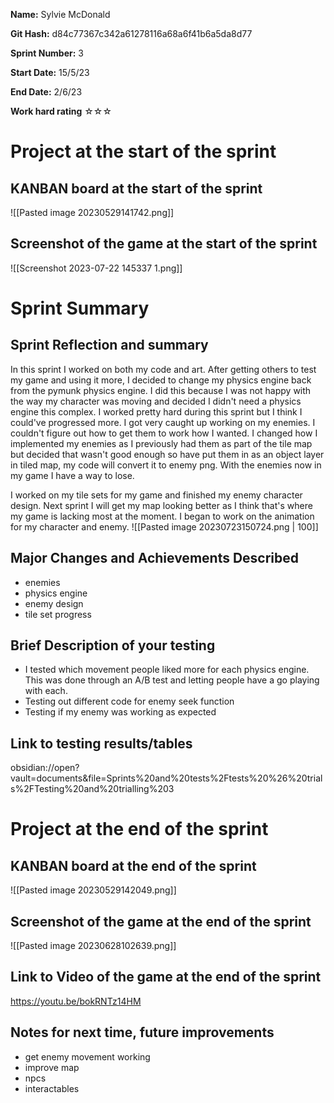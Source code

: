 **Name:** Sylvie McDonald

**Git Hash:** d84c77367c342a61278116a68a6f41b6a5da8d77

**Sprint Number:** 3

**Start Date:** 15/5/23

**End Date:** 2/6/23

**Work hard rating**
☆☆☆
# Project at the start of the sprint
## **KANBAN board at the start of the sprint**
![[Pasted image 20230529141742.png]]
## **Screenshot of the game at the start of the sprint**
![[Screenshot 2023-07-22 145337 1.png]]
# Sprint Summary
## **Sprint Reflection and summary**

In this sprint I worked on both my code and art. After getting others to test my game and using it more, I decided to change my physics engine back from the pymunk physics engine. I did this because I was not happy with the way my character was moving and decided I didn't need a physics engine this complex. I worked pretty hard during this sprint but I think I could've progressed more. I got very caught up working on my enemies. I couldn't figure out how to get them to work how I wanted. I changed how I implemented my enemies as I previously had them as part of the tile map but decided that wasn't good enough so have put them in as an object layer in tiled map, my code will convert it to enemy png. With the enemies now in my game I have a way to lose.

I worked on my tile sets for my game and finished my enemy character design. Next sprint I will get my map looking better as I think that's where my game is lacking most at the moment. I began to work on the animation for my character and enemy. 
![[Pasted image 20230723150724.png | 100]]


## **Major Changes and Achievements Described**
- enemies
- physics engine
- enemy design
- tile set progress
## **Brief Description of your testing**
- I tested which movement people liked more for each physics engine. This was done through an A/B test and letting people have a go playing with each.
- Testing out different code for enemy seek function
- Testing if my enemy was working as expected
## **Link to testing results/tables**
obsidian://open?vault=documents&file=Sprints%20and%20tests%2Ftests%20%26%20trials%2FTesting%20and%20trialling%203 

# Project at the end of the sprint
## **KANBAN board at the end of the sprint**
![[Pasted image 20230529142049.png]]
## **Screenshot of the game at the end of the sprint**
![[Pasted image 20230628102639.png]]
## Link to **Video of the game at the end of the sprint**
https://youtu.be/bokRNTz14HM

## **Notes for next time, future improvements**
- get enemy movement working
- improve map
- npcs
- interactables